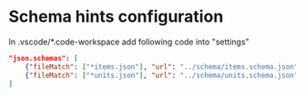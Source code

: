 # Schema hints configuration
In .vscode/*.code-workspace add following code into "settings"
```json
"json.schemas": [
    {"fileMatch": ["*items.json"], "url": "../schema/items.schema.json"},
    {"fileMatch": ["*units.json"], "url": "../schema/units.schema.json"}
]
```